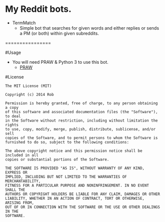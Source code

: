 My Reddit bots.
================
+ TermMatch
  * Simple bot that searches for given words and either replies or sends a PM (or both) within given subreddits.

================

#Usage

+ You will need PRAW & Python 3 to use this bot.
  * [PRAW](https://github.com/praw-dev/praw)  

#License
```
The MIT License (MIT)

Copyright (c) 2014 Rob

Permission is hereby granted, free of charge, to any person obtaining a copy
of this software and associated documentation files (the "Software"), to deal
in the Software without restriction, including without limitation the rights
to use, copy, modify, merge, publish, distribute, sublicense, and/or sell
copies of the Software, and to permit persons to whom the Software is
furnished to do so, subject to the following conditions:

The above copyright notice and this permission notice shall be included in all
copies or substantial portions of the Software.

THE SOFTWARE IS PROVIDED "AS IS", WITHOUT WARRANTY OF ANY KIND, EXPRESS OR
IMPLIED, INCLUDING BUT NOT LIMITED TO THE WARRANTIES OF MERCHANTABILITY,
FITNESS FOR A PARTICULAR PURPOSE AND NONINFRINGEMENT. IN NO EVENT SHALL THE
AUTHORS OR COPYRIGHT HOLDERS BE LIABLE FOR ANY CLAIM, DAMAGES OR OTHER
LIABILITY, WHETHER IN AN ACTION OF CONTRACT, TORT OR OTHERWISE, ARISING FROM,
OUT OF OR IN CONNECTION WITH THE SOFTWARE OR THE USE OR OTHER DEALINGS IN THE
SOFTWARE.
```
